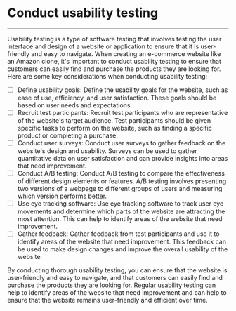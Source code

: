 # Conduct usability testing
---

Usability testing is a type of software testing that involves testing the user interface and design of a website or application to ensure that it is user-friendly and easy to navigate. When creating an e-commerce website like an Amazon clone, it's important to conduct usability testing to ensure that customers can easily find and purchase the products they are looking for. Here are some key considerations when conducting usability testing:

- [ ] Define usability goals: Define the usability goals for the website, such as ease of use, efficiency, and user satisfaction. These goals should be based on user needs and expectations.
- [ ] Recruit test participants: Recruit test participants who are representative of the website's target audience. Test participants should be given specific tasks to perform on the website, such as finding a specific product or completing a purchase.
- [ ] Conduct user surveys: Conduct user surveys to gather feedback on the website's design and usability. Surveys can be used to gather quantitative data on user satisfaction and can provide insights into areas that need improvement.
- [ ] Conduct A/B testing: Conduct A/B testing to compare the effectiveness of different design elements or features. A/B testing involves presenting two versions of a webpage to different groups of users and measuring which version performs better.
- [ ] Use eye tracking software: Use eye tracking software to track user eye movements and determine which parts of the website are attracting the most attention. This can help to identify areas of the website that need improvement.
- [ ] Gather feedback: Gather feedback from test participants and use it to identify areas of the website that need improvement. This feedback can be used to make design changes and improve the overall usability of the website.

By conducting thorough usability testing, you can ensure that the website is user-friendly and easy to navigate, and that customers can easily find and purchase the products they are looking for. Regular usability testing can help to identify areas of the website that need improvement and can help to ensure that the website remains user-friendly and efficient over time.
